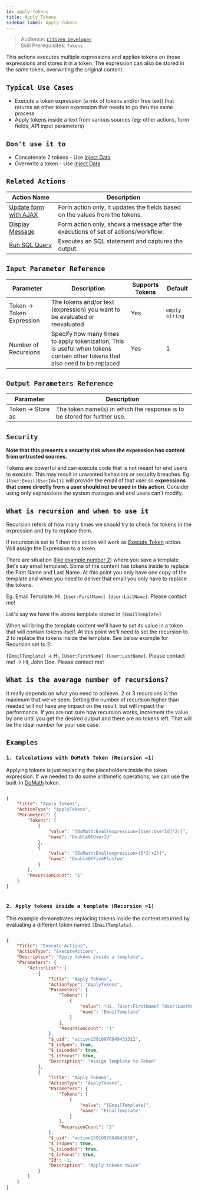 ```yaml
---
id: apply-tokens
title: Apply Tokens
sidebar_label: Apply Tokens
---
```


> Audience: [`Citizen Developer`](/docs/audience#citizen-developers)<br/>
> Skill Prerequisites: `Tokens`

This actions executes multiple expressions and applies tokens on those expressions and stores it in a token. The expression can also be stored in the same token, overwriting the original content.

## `Typical Use Cases`

- Execute a token expression (a mix of tokens and/or free text) that returns an other token expression that needs to go thru the same process
- Apply tokens inside a text from various sources (eg: other actions, form fields, API input parameters)

## `Don't use it to`

- Concatenate 2 tokens - Use [Inject Data](/docs/Actions/inject-data.md)
- Overwrite a token - Use [Inject Data](/docs/Actions/inject-data.md)

## `Related Actions`

| Action Name                                                     | Description                                                                        |
| --------------------------------------------------------------- | ---------------------------------------------------------------------------------- |
| [Update form with AJAX](/docs/Actions/update-form-with-ajax.md) | Form action only, it updates the fields based on the values from the tokens.       |
| [Display Message](/docs/Actions/display-message.md)             | Form action only, shows a message after the executions of set of actions/workflow. |
| [Run SQL Query](/docs/Actions/run-sql-query.md)                 | Executes an SQL statement and captures the output.                                 |


## `Input Parameter Reference`

| Parameter                 | Description                                                                                                                 | Supports Tokens | Default        |
| ------------------------- | --------------------------------------------------------------------------------------------------------------------------- | --------------- | -------------- |
| Token -> Token Expression | The tokens and/or text (expression) you want to be evaluated or reevaluated                                                 | Yes             | `empty string` |
| Number of Recursions      | Specify how many times to apply tokenization. This is useful when tokens contain other tokens that also need to be replaced | Yes             | 1              |

## `Output Parameters Reference`

| Parameter         | Description                                                              |
| ----------------- | ------------------------------------------------------------------------ |
| Token -> Store as | The token name(s) in which the response is to be stored for further use. |

## `Security`
**Note that this presents a security risk when the expression has content from untrusted sources.**

Tokens are powerful and can execute code that is not meant for end users to execute. This may result in unwanted behaviors or security breaches. Eg: `[User:Email(UserId=1)]` will provide the email of that user so **expressions that come directly from a user should not be used in this action**. Consider using only expressions the system manages and end users can't modify.  

## `What is recursion and when to use it`

Recursion refers of how many times we should try to check for tokens in the expression and try to replace them. 

If recursion is set to 1 then this action will work as [Execute Token](/docs/Actions/execute-token.md) action. Will assign the Expression to a token.

There are situation ([like example number 2](#2-apply-tokens-inside-a-template-recursion-1)) where you save a template (let's say email template). Some of the content has tokens inside to replace the First Name and Last Name. At this point you only have one copy of the template and when you need to deliver that email you only have to replace the tokens. 

Eg. Email Template: Hi, `[User:FirstName] [User:LastName]`. Please contact me!

Let's say we have the above template stored in `[EmailTemplate]`

When will bring the template content we'll have to set its value in a token that will contain tokens itself. At this point we'll need to set the recursion to 2 to replace the tokens inside the template. See below example for Recursion set to 2:

`[EmailTemplate]` -> Hi, `[User:FirstName] [User:LastName]`. Please contact me! -> Hi, John Doe. Please contact me!

## `What is the average number of recursions?`

It really depends on what you need to achieve. 2 or 3 recursions is the maximum that we've seen. Setting the number of recursion higher than needed will not have any impact on the result, but will impact the performance. If you are not sure how recursion works, increment the value by one until you get the desired output and there are no tokens left. That will be the ideal number for your use case.

## `Examples`

### `1. Calculations with DoMath Token (Recursion =1)`

Applying tokens is just replacing the placeholders inside the token expression. If we needed to do some arithmetic operations, we can use the built-in [DoMath](/docs/tokens/do-math) token.


```json

{
    "Title": "Apply Tokens",
    "ActionType": "ApplyTokens",
    "Parameters": {
        "Tokens": [
            {
                "value": "[DoMath:Eval(expression=[User:UserId]*2)]",
                "name": "DoubleOfUserId"
            },
            {
                "value": "[DoMath:Eval(expression=(5*2)+2)]",
                "name": "DoubleOfFivePlusTwo"
            }
        ],
        "RecursionCount": "1"
    }
}
​
```

### `2. Apply tokens inside a template (Recursion >1)`

This example demonstrates replacing tokens inside the content returned by evaluating a different token named `[EmailTemplate]`.


```json

{
    "Title": "Execute Actions",
    "ActionType": "ExecuteActions",
    "Description": "Apply tokens inside a template",
    "Parameters": {
        "ActionList": [
            {
                "Title": "Apply Tokens",
                "ActionType": "ApplyTokens",
                "Parameters": {
                    "Tokens": [
                        {
                            "value": "Hi, [User:FirstName] [User:LastName]. Please contact me!",
                            "name": "EmailTemplate"
                        }
                    ],
                    "RecursionCount": "1"
                },
                "$_uid": "action15910976849431312",
                "$_isOpen": true,
                "$_isLoaded": true,
                "$_isFocus": true,
                "Description": "Assign Template to Token"
            },
            {
                "Title": "Apply Tokens",
                "ActionType": "ApplyTokens",
                "Parameters": {
                    "Tokens": [
                        {
                            "value": "[EmailTemplate]",
                            "name": "FinalTemplate"
                        }
                    ],
                    "RecursionCount": "2"
                },
                "$_uid": "action1591097684943656",
                "$_isOpen": true,
                "$_isLoaded": true,
                "$_isFocus": true,
                "Id": -1,
                "Description": "Apply tokens twice"
            }
        ]
    }
}

```